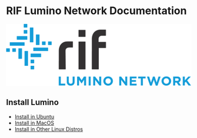 # RIF Lumino Network Documentation


![Lumino Network](Lumino.png?raw=true "RIF Lumino Network")


## Install Lumino

- [Install in Ubuntu](install_ubuntu.md)
- [Install in MacOS](install_macos.md)
- [Install in Other Linux Distros](install_generic.md)